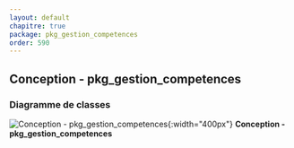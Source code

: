 ```yaml
---
layout: default
chapitre: true
package: pkg_gestion_competences
order: 590
---
```


## Conception - pkg_gestion_competences

### Diagramme de classes 

![Conception - pkg_gestion_competences ](/prototype/diagrammes/pkg_gestion_competences/classes_pkg_gestion_competences.svg){:width="400px"}
**Conception - pkg_gestion_competences**